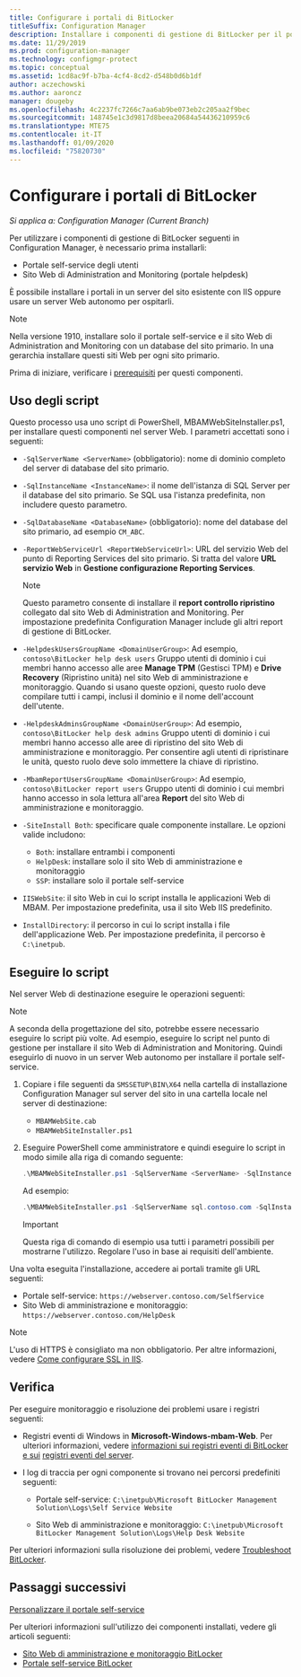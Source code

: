```yaml
---
title: Configurare i portali di BitLocker
titleSuffix: Configuration Manager
description: Installare i componenti di gestione di BitLocker per il portale self-service e il sito Web di Administration and Monitoring
ms.date: 11/29/2019
ms.prod: configuration-manager
ms.technology: configmgr-protect
ms.topic: conceptual
ms.assetid: 1cd8ac9f-b7ba-4cf4-8cd2-d548b0d6b1df
author: aczechowski
ms.author: aaroncz
manager: dougeby
ms.openlocfilehash: 4c2237fc7266c7aa6ab9be073eb2c205aa2f9bec
ms.sourcegitcommit: 148745e1c3d9817d8beea20684a54436210959c6
ms.translationtype: MTE75
ms.contentlocale: it-IT
ms.lasthandoff: 01/09/2020
ms.locfileid: "75820730"
---
```

# <a name="set-up-bitlocker-portals"></a>Configurare i portali di BitLocker

*Si applica a: Configuration Manager (Current Branch)*

<!--3601034-->

Per utilizzare i componenti di gestione di BitLocker seguenti in Configuration Manager, è necessario prima installarli:

- Portale self-service degli utenti
- Sito Web di Administration and Monitoring (portale helpdesk)

È possibile installare i portali in un server del sito esistente con IIS oppure usare un server Web autonomo per ospitarli.

> [!NOTE]
> Nella versione 1910, installare solo il portale self-service e il sito Web di Administration and Monitoring con un database del sito primario. In una gerarchia installare questi siti Web per ogni sito primario.

Prima di iniziare, verificare i [prerequisiti](/configmgr/protect/plan-design/bitlocker-management#prerequisites) per questi componenti.

## <a name="script-usage"></a>Uso degli script

Questo processo usa uno script di PowerShell, MBAMWebSiteInstaller.ps1, per installare questi componenti nel server Web. I parametri accettati sono i seguenti:

- `-SqlServerName <ServerName>` (obbligatorio): nome di dominio completo del server di database del sito primario.

- `-SqlInstanceName <InstanceName>`: il nome dell'istanza di SQL Server per il database del sito primario. Se SQL usa l'istanza predefinita, non includere questo parametro.

- `-SqlDatabaseName <DatabaseName>` (obbligatorio): nome del database del sito primario, ad esempio `CM_ABC`.

- `-ReportWebServiceUrl <ReportWebServiceUrl>`: URL del servizio Web del punto di Reporting Services del sito primario. Si tratta del valore **URL servizio Web** in **Gestione configurazione Reporting Services**.

    > [!NOTE]
    > Questo parametro consente di installare il **report controllo ripristino** collegato dal sito Web di Administration and Monitoring. Per impostazione predefinita Configuration Manager include gli altri report di gestione di BitLocker.

- `-HelpdeskUsersGroupName <DomainUserGroup>`: Ad esempio, `contoso\BitLocker help desk users` Gruppo utenti di dominio i cui membri hanno accesso alle aree **Manage TPM** (Gestisci TPM) e **Drive Recovery** (Ripristino unità) nel sito Web di amministrazione e monitoraggio. Quando si usano queste opzioni, questo ruolo deve compilare tutti i campi, inclusi il dominio e il nome dell'account dell'utente.

- `-HelpdeskAdminsGroupName <DomainUserGroup>`: Ad esempio, `contoso\BitLocker help desk admins` Gruppo utenti di dominio i cui membri hanno accesso alle aree di ripristino del sito Web di amministrazione e monitoraggio. Per consentire agli utenti di ripristinare le unità, questo ruolo deve solo immettere la chiave di ripristino.

- `-MbamReportUsersGroupName <DomainUserGroup>`: Ad esempio, `contoso\BitLocker report users` Gruppo utenti di dominio i cui membri hanno accesso in sola lettura all'area **Report** del sito Web di amministrazione e monitoraggio.

- `-SiteInstall Both`: specificare quale componente installare. Le opzioni valide includono:
  - `Both`: installare entrambi i componenti
  - `HelpDesk`: installare solo il sito Web di amministrazione e monitoraggio
  - `SSP`: installare solo il portale self-service

- `IISWebSite`: il sito Web in cui lo script installa le applicazioni Web di MBAM. Per impostazione predefinita, usa il sito Web IIS predefinito.

- `InstallDirectory`: il percorso in cui lo script installa i file dell'applicazione Web. Per impostazione predefinita, il percorso è `C:\inetpub`.

## <a name="run-the-script"></a>Eseguire lo script

Nel server Web di destinazione eseguire le operazioni seguenti:

> [!NOTE]
> A seconda della progettazione del sito, potrebbe essere necessario eseguire lo script più volte. Ad esempio, eseguire lo script nel punto di gestione per installare il sito Web di Administration and Monitoring. Quindi eseguirlo di nuovo in un server Web autonomo per installare il portale self-service.

1. Copiare i file seguenti da `SMSSETUP\BIN\X64` nella cartella di installazione Configuration Manager sul server del sito in una cartella locale nel server di destinazione:

    - `MBAMWebSite.cab`
    - `MBAMWebSiteInstaller.ps1`

1. Eseguire PowerShell come amministratore e quindi eseguire lo script in modo simile alla riga di comando seguente:

    ``` PowerShell
    .\MBAMWebSiteInstaller.ps1 -SqlServerName <ServerName> -SqlInstanceName <InstanceName> -SqlDatabaseName <DatabaseName> -ReportWebServiceUrl <ReportWebServiceUrl> -HelpdeskUsersGroupName <DomainUserGroup> -HelpdeskAdminsGroupName <DomainUserGroup> -MbamReportUsersGroupName <DomainUserGroup> -SiteInstall Both
    ```

    Ad esempio:

    ``` PowerShell
    .\MBAMWebSiteInstaller.ps1 -SqlServerName sql.contoso.com -SqlInstanceName instance1 -SqlDatabaseName CM_ABC -ReportWebServiceUrl https://rsp.contoso.com/ReportServer -HelpdeskUsersGroupName "contoso\BitLocker help desk users" -HelpdeskAdminsGroupName "contoso\BitLocker help desk admins" -MbamReportUsersGroupName "contoso\BitLocker report users" -SiteInstall Both
    ```

    > [!IMPORTANT]
    > Questa riga di comando di esempio usa tutti i parametri possibili per mostrarne l'utilizzo. Regolare l'uso in base ai requisiti dell'ambiente.

Una volta eseguita l'installazione, accedere ai portali tramite gli URL seguenti:

- Portale self-service: `https://webserver.contoso.com/SelfService`
- Sito Web di amministrazione e monitoraggio: `https://webserver.contoso.com/HelpDesk`

> [!NOTE]
> L'uso di HTTPS è consigliato ma non obbligatorio. Per altre informazioni, vedere [Come configurare SSL in IIS](https://docs.microsoft.com/iis/manage/configuring-security/how-to-set-up-ssl-on-iis).

## <a name="verify"></a>Verifica

Per eseguire monitoraggio e risoluzione dei problemi usare i registri seguenti:

- Registri eventi di Windows in **Microsoft-Windows-mbam-Web**. Per ulteriori informazioni, vedere [informazioni sui registri eventi di BitLocker e sui](/configmgr/protect/tech-ref/bitlocker/about-event-logs) [registri eventi del server](/configmgr/protect/tech-ref/bitlocker/server-event-logs).

- I log di traccia per ogni componente si trovano nei percorsi predefiniti seguenti:

  - Portale self-service: `C:\inetpub\Microsoft BitLocker Management Solution\Logs\Self Service Website`

  - Sito Web di amministrazione e monitoraggio: `C:\inetpub\Microsoft BitLocker Management Solution\Logs\Help Desk Website`

Per ulteriori informazioni sulla risoluzione dei problemi, vedere [Troubleshoot BitLocker](/configmgr/protect/tech-ref/bitlocker/troubleshoot).

## <a name="next-steps"></a>Passaggi successivi

[Personalizzare il portale self-service](/configmgr/protect/deploy-use/bitlocker/customize-self-service-portal)

Per ulteriori informazioni sull'utilizzo dei componenti installati, vedere gli articoli seguenti:

- [Sito Web di amministrazione e monitoraggio BitLocker](/configmgr/protect/deploy-use/bitlocker/helpdesk-portal)
- [Portale self-service BitLocker](/configmgr/protect/deploy-use/bitlocker/self-service-portal)
